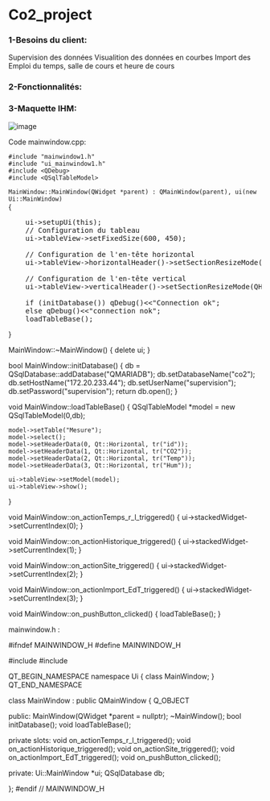 # Co2_project
### 1-Besoins du client:  
  Supervision des données 
  Visualition des données en courbes 
  Import des Emploi du temps, salle de cours et heure de cours
  
### 2-Fonctionnalités:
  






### 3-Maquette IHM:


![image](https://user-images.githubusercontent.com/123626891/224353463-ee26173e-cb6e-4eae-9f1b-0f576f545a75.png)




Code mainwindow.cpp:

`#include "mainwindow1.h"`  
`#include "ui_mainwindow1.h"`  
`#include <QDebug>`  
`#include <QSqlTableModel>`  

`MainWindow::MainWindow(QWidget *parent) : QMainWindow(parent), ui(new Ui::MainWindow)`  
{  
<pre>
    ui->setupUi(this);
    // Configuration du tableau
    ui->tableView->setFixedSize(600, 450);

    // Configuration de l'en-tête horizontal
    ui->tableView->horizontalHeader()->setSectionResizeMode(QHeaderView::Stretch);

    // Configuration de l'en-tête vertical
    ui->tableView->verticalHeader()->setSectionResizeMode(QHeaderView::Stretch);

    if (initDatabase()) qDebug()<<"Connection ok";
    else qDebug()<<"connection nok";
    loadTableBase();
</pre>
}

MainWindow::~MainWindow()
{
    delete ui;
}

bool MainWindow::initDatabase()
{
    db = QSqlDatabase::addDatabase("QMARIADB");
    db.setDatabaseName("co2");
    db.setHostName("172.20.233.44");
    db.setUserName("supervision");
    db.setPassword("supervision");
    return db.open();
}

void MainWindow::loadTableBase()
{
    QSqlTableModel *model = new QSqlTableModel(0,db);


    model->setTable("Mesure");
    model->select();
    model->setHeaderData(0, Qt::Horizontal, tr("id"));
    model->setHeaderData(1, Qt::Horizontal, tr("CO2"));
    model->setHeaderData(2, Qt::Horizontal, tr("Temp"));
    model->setHeaderData(3, Qt::Horizontal, tr("Hum"));

    ui->tableView->setModel(model);
    ui->tableView->show();
}

void MainWindow::on_actionTemps_r_l_triggered()
{
    ui->stackedWidget->setCurrentIndex(0);
}

void MainWindow::on_actionHistorique_triggered()
{
    ui->stackedWidget->setCurrentIndex(1);
}

void MainWindow::on_actionSite_triggered()
{
    ui->stackedWidget->setCurrentIndex(2);
}

void MainWindow::on_actionImport_EdT_triggered()
{
    ui->stackedWidget->setCurrentIndex(3);
}

void MainWindow::on_pushButton_clicked()
{
    loadTableBase();
}

mainwindow.h :

#ifndef MAINWINDOW_H
#define MAINWINDOW_H

#include <QMainWindow>
#include <QSqlDatabase>

QT_BEGIN_NAMESPACE
namespace Ui { class MainWindow; }
QT_END_NAMESPACE

class MainWindow : public QMainWindow
{
    Q_OBJECT

public:
    MainWindow(QWidget *parent = nullptr);
    ~MainWindow();
    bool initDatabase();
    void loadTableBase();

private slots:
    void on_actionTemps_r_l_triggered();
    void on_actionHistorique_triggered();
    void on_actionSite_triggered();
    void on_actionImport_EdT_triggered();
    void on_pushButton_clicked();

private:
    Ui::MainWindow *ui;
    QSqlDatabase db;

};
#endif // MAINWINDOW_H


